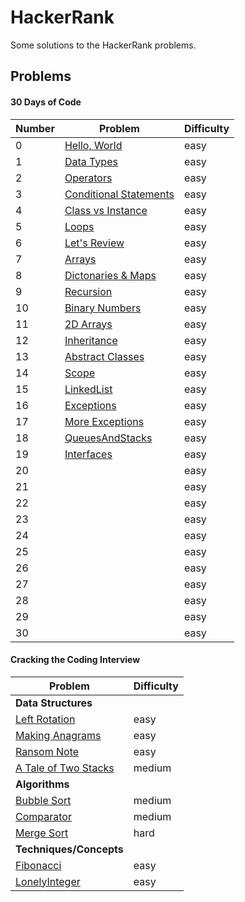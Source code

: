 HackerRank
=======================================

Some solutions to the HackerRank problems.

Problems
----------------------------------------

#### 30 Days of Code

| Number | Problem                                                              | Difficulty |
|--------|----------------------------------------------------------------------|------------|
| 0      | [Hello, World](https://www.hackerrank.com/challenges/30-hello-world) | easy       |
| 1      | [Data Types](https://www.hackerrank.com/challenges/30-data-types)   | easy       |
| 2      | [Operators](https://www.hackerrank.com/challenges/30-operators)     | easy       |
| 3      | [Conditional Statements](https://www.hackerrank.com/challenges/30-conditional-statements) | easy       |
| 4      | [Class vs Instance](https://www.hackerrank.com/challenges/30-class-vs-instance)   | easy       |
| 5      | [Loops](https://www.hackerrank.com/challenges/30-loops)     | easy       |
| 6      | [Let's Review](https://www.hackerrank.com/challenges/30-review-loop) | easy       |
| 7      | [Arrays](https://www.hackerrank.com/challenges/30-arrays)   | easy       |
| 8      | [Dictonaries & Maps](https://www.hackerrank.com/challenges/30-dictionaries-and-maps)     | easy       |
| 9     | [Recursion](https://www.hackerrank.com/challenges/30-recursion) | easy       |
| 10      | [Binary Numbers](https://www.hackerrank.com/challenges/30-binary-numbers)   | easy       |
| 11     | [2D Arrays](https://www.hackerrank.com/challenges/30-2d-arrays)     | easy       |
| 12     | [Inheritance](https://www.hackerrank.com/challenges/30-inheritance) | easy       |
| 13      | [Abstract Classes](https://www.hackerrank.com/challenges/30-abstract-classes)   | easy       |
| 14     | [Scope](https://www.hackerrank.com/challenges/30-scope)     | easy       |
| 15     | [LinkedList](https://www.hackerrank.com/challenges/30-linked-list)    | easy       |
| 16    | [Exceptions](https://www.hackerrank.com/challenges/30-exceptions-string-to-integer)    | easy       |
| 17     |[More Exceptions](https://www.hackerrank.com/challenges/30-more-exceptions/tutorial)    | easy       |
| 18     |[QueuesAndStacks](https://www.hackerrank.com/challenges/30-queues-stacks)    | easy       |
| 19     |[Interfaces](https://www.hackerrank.com/challenges/30-interfaces)     | easy       |
| 20     |     | easy       |
| 21     |     | easy       |
| 22     |     | easy       |
| 23     |     | easy       |
| 24     |     | easy       |
| 25     |     | easy       |
| 26     |     | easy       |
| 27     |     | easy       |
| 28     |     | easy       |
| 29     |     | easy       |
| 30     |     | easy       |


#### Cracking the Coding Interview

| Problem                                                                         | Difficulty |
|---------------------------------------------------------------------------------|------------|
| **Data Structures**                                                                               |            |
| [Left Rotation](https://www.hackerrank.com/challenges/ctci-array-left-rotation) | easy       |
|  [Making Anagrams](https://www.hackerrank.com/challenges/ctci-making-anagrams)              | easy       |
| [Ransom Note](https://www.hackerrank.com/challenges/ctci-ransom-note)                | easy       |
| [A Tale of Two Stacks](https://www.hackerrank.com/challenges/ctci-queue-using-two-stacks)                | medium       |
| **Algorithms**                                                                                |            |
| [Bubble Sort](https://www.hackerrank.com/challenges/ctci-bubble-sort)                | medium       |
| [Comparator](https://www.hackerrank.com/challenges/ctci-comparator-sorting)                | medium       |
| [Merge Sort](https://www.hackerrank.com/challenges/ctci-merge-sort)                | hard       |
| **Techniques/Concepts**                                                                              |            |
| [Fibonacci](https://www.hackerrank.com/challenges/ctci-fibonacci-numbers)                | easy      |
| [LonelyInteger](https://www.hackerrank.com/challenges/ctci-lonely-integer)                | easy      |


